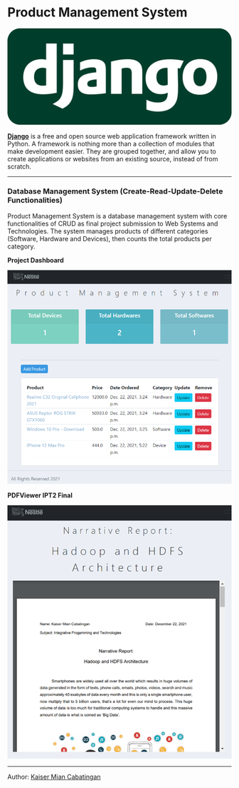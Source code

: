 # Product Management System

![Django Framework](https://github.com/kaisermian/Myproject_Django/blob/main/git_imgs/Django_Logo.png)

**[Django](https://docs.djangoproject.com/en/3.2/)** is a free and open source web application framework written in Python. A framework is nothing more than a collection of modules that make development easier. They are grouped together, and allow you to create applications or websites from an existing source, instead of from scratch.

-----

### Database Management System (Create-Read-Update-Delete Functionalities)

Product Management System is a database management system with core functionalities of CRUD as final project submission to Web Systems and Technologies.
The system manages products of different categories (Software, Hardware and Devices), then counts the total products per category.

**Project Dashboard**

![Django Project](https://github.com/kaisermian/DjangoProductManagemnt/blob/main/static/dashboard/img/final-project.PNG)

**PDFViewer IPT2 Final**

![Django Project](https://github.com/kaisermian/DjangoProductManagemnt/blob/main/static/dashboard/img/PDFViewer-Cabatingan.PNG)

------

Author: [Kaiser Mian Cabatingan](https://github.com/kaisermian)
